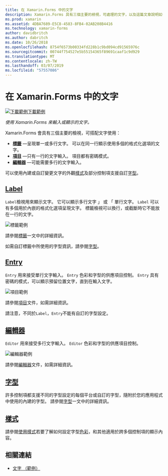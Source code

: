 ```yaml
---
title: 在 Xamarin.Forms 中的文字
description: Xamarin.Forms 具有三個主要的檢視，可處理的文字，以及這篇文章說明如何使用它們來輸入及顯示在 Xamarin.Forms 應用程式中的文字。
ms.prod: xamarin
ms.assetid: 4DBA7689-E5C8-4583-8FB4-02AB208B4416
ms.technology: xamarin-forms
author: davidbritch
ms.author: dabritch
ms.date: 10/26/2018
ms.openlocfilehash: 8754f6573b00334fd228b1c9bd094cd91565976c
ms.sourcegitcommit: 00744f754527e5b55154365f89691caaf1c9d929
ms.translationtype: MT
ms.contentlocale: zh-TW
ms.lasthandoff: 03/07/2019
ms.locfileid: "57557086"
---
```

# <a name="text-in-xamarinforms"></a>在 Xamarin.Forms 中的文字

[![下載範例](~/media/shared/download.png)下載範例](https://developer.xamarin.com/samples/xamarin-forms/UserInterface/Text)

_使用 Xamarin.Forms 來輸入或顯示的文字。_

Xamarin.Forms 會具有三個主要的檢視，可搭配文字使用：

- **[標籤](#Label)** &mdash;呈現單一或多行文字。 可以在同一行顯示使用多個的格式化選項的文字。
- **[項目](#Entry)** &mdash;只有一行的文字輸入。 項目都有密碼模式。
- **[編輯器](#Editor)** &mdash;可能需要多行的文字輸入。

可以使用內建或自訂變更文字的外觀[樣式](#Styles)及部分控制項支援自訂[字型](#Fonts)。

<a name="Label" />

## <a name="labellabelmd"></a>[Label](label.md)

`Label`檢視用來顯示文字。 它可以顯示多行文字 」 或 「 單行文字。 `Label` 可以有多個用於內嵌的格式化選項呈現文字。 標籤檢視可以換行，或截斷時它不能放在一行的文字。

![](images/label.png "標籤範例")

請參閱[標籤](label.md)一文中的詳細資訊。

如需自訂標籤中所使用的字型資訊，請參閱[字型](fonts.md)。

<a name="Entry" />

## <a name="entryentrymd"></a>[Entry](entry.md)

`Entry` 用來接受單行文字輸入。 `Entry` 色彩和字型的供應項目控制。 `Entry` 具有密碼的模式，可以顯示預留位置文字，直到在輸入文字。

![](images/entry.png "項目範例")

請參閱[項目](entry.md)文件，如需詳細資訊。

請注意，不同於`Label`，`Entry`不能有自訂的字型設定。

<a name="Editor" />

## <a name="editoreditormd"></a>[編輯器](editor.md)

`Editor` 用來接受多行文字輸入。 `Editor` 色彩和字型的供應項目控制。

![](images/editor.png "編輯器範例")

請參閱[編輯器](editor.md)文件，如需詳細資訊。

<a name="Fonts" />

## <a name="fontsfontsmd"></a>[字型](fonts.md)

許多控制項都支援不同的字型設定的每個平台或自訂的字型，隨附於您的應用程式中使用的內建的字型。 請參閱[字型](fonts.md)一文中的詳細資訊。

<a name="Styles" />

## <a name="stylesstylesmd"></a>[樣式](styles.md)

請參閱[使用樣式](~/xamarin-forms/user-interface/styles/index.md)若要了解如何設定字型[色彩](~/xamarin-forms/user-interface/colors.md)，和其他適用於跨多個控制項的顯示內容。

## <a name="related-links"></a>相關連結

- [文字 （範例）](https://developer.xamarin.com/samples/xamarin-forms/UserInterface/Text)
